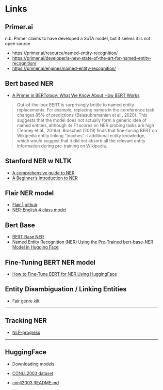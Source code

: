 # Links


## Primer.ai
n.b. Primer claims to have developed a SoTA model, but it seems it is not open source

- https://primer.ai/resource/named-entity-recognition/
- https://primer.ai/developer/a-new-state-of-the-art-for-named-entity-recognition/
- https://primer.ai/engines/named-entity-recognition/


## Bert based NER

- [A Primer in BERTology: What We Know About How BERT Works ](https://direct.mit.edu/tacl/article/doi/10.1162/tacl_a_00349/96482/A-Primer-in-BERTology-What-We-Know-About-How-BERT)

> Out-of-the-box BERT is surprisingly brittle to named entity replacements: For example, replacing names in the coreference task changes 85% of predictions (Balasubramanian et al., 2020). This suggests that the model does not actually form a generic idea of named entities, although its F1 scores on NER probing tasks are high (Tenney et al., 2019a). Broscheit (2019) finds that fine-tuning BERT on Wikipedia entity linking “teaches” it additional entity knowledge, which would suggest that it did not absorb all the relevant entity information during pre-training on Wikipedia.


## Stanford NER w NLTK
- [A comprehensive guide to NER](https://www.turing.com/kb/a-comprehensive-guide-to-named-entity-recognition)
- [A Beginner’s Introduction to NER](https://www.analyticsvidhya.com/blog/2021/11/a-beginners-introduction-to-ner-named-entity-recognition/)


## Flair NER model

- [Flair | github](https://github.com/flairNLP/flair/?tab=readme-ov-file)
- [NER-English 4 class model](https://huggingface.co/flair/ner-english)


## Bert Base

- [BERT Base NER](https://huggingface.co/dslim/bert-base-NER)
- [Named Entity Recognition (NER) Using the Pre-Trained bert-base-NER Model in Hugging Face](https://medium.com/@anyuanay/working-with-hugging-face-lesson-2-1-71c6e4662479)


## Fine-Tuning BERT NER model
- [How to Fine-Tune BERT for NER Using HuggingFace](https://www.freecodecamp.org/news/getting-started-with-ner-models-using-huggingface/)




## Entity Disambiguation / Linking Entities
- [Fair genre kilt](https://huggingface.co/facebook/genre-kilt)




------------------------------------------------------------------------------------------

## Tracking NER

- [NLP-progress](https://nlpprogress.com/english/named_entity_recognition.html)



------------------------------------------------------------------------------------------


## HuggingFace

- [Downloading models](https://huggingface.co/docs/hub/models-downloading)

- [CONLL2003 dataset](https://huggingface.co/datasets/conll2003)
- [conll2003 README.md](https://huggingface.co/datasets/conll2003/blob/main/README.md)






